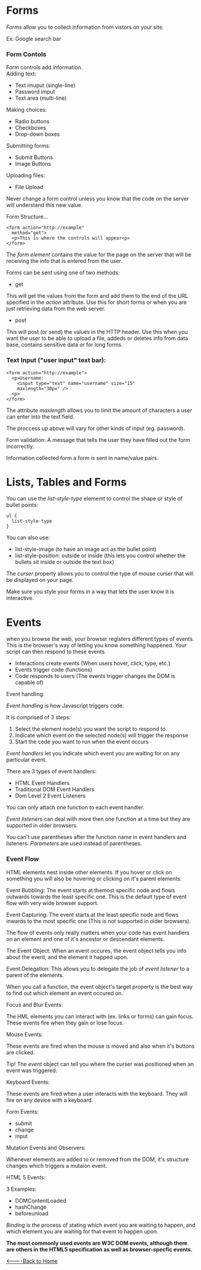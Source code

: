 # Forms

_Forms_ allow you to collect information from vistors on your site.

Ex: Google search bar

### Form Contols

Form controls add information.  
Adding text:
- Text imuput (single-line)
- Password imput
- Text area (multi-line)

Making choices:
- Radio buttons
- Checkboxes
- Drop-down boxes

Submitting forms:
- Submit Buttons
- Image Buttons

Uploading files:
- File Upload


Never change a form control unless you know that the code on the server will understand this new value.

Form Structure...
```
<form action="http://example"
  method="get">
  <p>This is where the controls will appear<p>
</form>
```
The _form element_ contains the value for the page on the server that will be receiving the info that is entered from the user.


Forms can be sent using one of two methods:

- get

This will get the values from the form and add them to the end of the URL specified in the _action_ attribute. Use this for short forms or when you are just retrieving data from the web server.


- post

This will post (or send) the values in the HTTP header. Use this when you want the user to be able to upload a file, addeds or deletes info from data base, contains sensitive data or for long forms.

### Text Input ("user input" text bar):

```
<form action="http://example">
  <p>Username:
    <input type="text" name="username" size="15" 
    maxlength="30px" />
  <p>
</form>
```
The attribute _maxlength_ allows you to limit the amount of characters a user can enter into the text field.

The proccess up above will vary for other kinds of input (eg. password).

Form validation:
A message that tells the user they have filled out the form incorrectly.

Information collected form a form is sent in name/value pairs.


# Lists, Tables and Forms

You can use the _list-style-type_ elememt to control the shape or style of bullet points:

```
ul {
  list-style-type
}
```

You can also use:
- list-style-image (to have an image act as the bullet point)
- list-style-position: outside or inside (this lets you control whether the bullets sit inside or outside the text box)

The _curser_ property allows you to control the type of mouse curser that will be displayed on your page.

Make sure you style your forms in a way that lets the user know it is interactive.

# Events 

when you browse the web, your browser registers different types of events. This is the browser's way of letting you know something happened. Your script can then respond to these events.

- Interactions create events
(When users hover, click, type, etc.)
- Events trigger code (functions)
- Code responds to users
(The events trigger changes the DOM is capable of)

Event handling:

_Event handling_ is how Javascript triggers code.


It is comprised of 3 steps:

1. Select the element node(s) you want the script to respond to.
1. Indicate which event on the selected node(s) will trigger the response
1. Start the code you want to run when the event occurs


_Event handlers_ let you indicate which event you are waiting for on any particular event.  

There are 3 types of event handlers:

- HTML Event Handlers
- Traditional DOM Event Handlers
- Dom Level 2 Event Listeners

You can only attach one function to each event handler.

_Event listeners_ can deal with more then one function at a time but they are supported in older browsers.

You can't use parentheses after the function name in event handlers and listeners. _Parameters_ are used instead of parentheses.

### Event Flow

HTML elements nest inside other elements. If you hover or click on something you will also be hovering or clicking on it's parent elements.

Event Bubbling: The event starts at themost specific node and flows outwards towards the least specific one. This is the default type of event flow with very wide browser support.

Event Capturing: The event starts at the least specific node and flows inwards to the most specific one (This is not supported in older browsers).

The flow of events only really matters when your code has event handlers on an element and one of it's ancestor or descendant elements.

The Event Object:
When an event occures, the event object tells you info about the event, and the element it happed upon.

Event Delegation:
This allows you to delegate the job of _event listener_ to a parent of the elements.

When you call a function, the event object's target property is the best way to find out which element an event occured on.



Focus and Blur Events:


The HML elements you can interact with (ex. links or forms) can gain focus.  These events fire when they gain or lose focus.

Mouse Events:


These events are fired when the mouse is moved and also when it's buttons are clicked.



Tip! The _event_ object can tell you where the curser was positioned when an event was triggered.


Keyboard Events:

These events are fired when a user interacts with the keyboard.  They will fire on any device with a keyboard.

Form Events:

- submit
- change
- input

Mutation Events and Observers:

Whenever elements are added to or removed from the DOM, it's structure changes which triggers a mutaion event.

HTML 5 Events:

3 Examples:

- DOMContentLoaded
- hashChange
- beforeunload



_Binding_ is the process of stating which event you are waiting to happen, and which element you are waiting for that event to happen upon. 


__The most commonly used events are W3C DOM events, although there are others in the HTML5 specification as well as browser-specfic events.__









[<----Back to Home](../README.md)